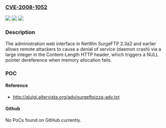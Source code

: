 ### [CVE-2008-1052](https://cve.mitre.org/cgi-bin/cvename.cgi?name=CVE-2008-1052)
![](https://img.shields.io/static/v1?label=Product&message=n%2Fa&color=blue)
![](https://img.shields.io/static/v1?label=Version&message=n%2Fa&color=blue)
![](https://img.shields.io/static/v1?label=Vulnerability&message=n%2Fa&color=brighgreen)

### Description

The administration web interface in NetWin SurgeFTP 2.3a2 and earlier allows remote attackers to cause a denial of service (daemon crash) via a large integer in the Content-Length HTTP header, which triggers a NULL pointer dereference when memory allocation fails.

### POC

#### Reference
- http://aluigi.altervista.org/adv/surgeftpizza-adv.txt

#### Github
No PoCs found on GitHub currently.

